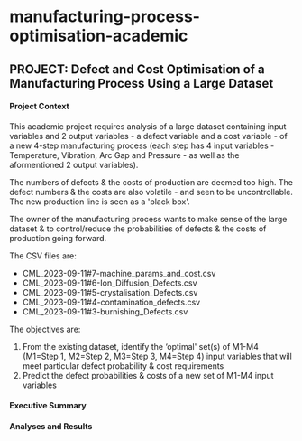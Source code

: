 # manufacturing-process-optimisation-academic
## PROJECT: Defect and Cost Optimisation of a Manufacturing Process Using a Large Dataset
#### Project Context

This academic project requires analysis of a large dataset containing input variables and 2 output variables - a defect variable and a cost variable - of a new 4-step manufacturing process (each step has 4 input variables - Temperature, Vibration, Arc Gap and Pressure - as well as the aformentioned 2 output variables).

The numbers of defects & the costs of production are deemed too high. The defect numbers & the costs are also volatile - and seen to be uncontrollable. The new production line is seen as a 'black box'. 

The owner of the manufacturing process wants to make sense of the large dataset & to control/reduce the probabilities of defects & the costs of production going forward.

The CSV files are:
- CML_2023-09-11#7-machine_params_and_cost.csv
- CML_2023-09-11#6-Ion_Diffusion_Defects.csv
- CML_2023-09-11#5-crystalisation_Defects.csv
- CML_2023-09-11#4-contamination_defects.csv
- CML_2023-09-11#3-burnishing_Defects.csv

The objectives are:
1. From the existing dataset, identify the ‘optimal' set(s) of M1-M4 (M1=Step 1, M2=Step 2, M3=Step 3, M4=Step 4) input variables that will meet particular defect
probability & cost requirements
2. Predict the defect probabilities & costs of a new set of M1-M4 input variables

#### Executive Summary



#### Analyses and Results

